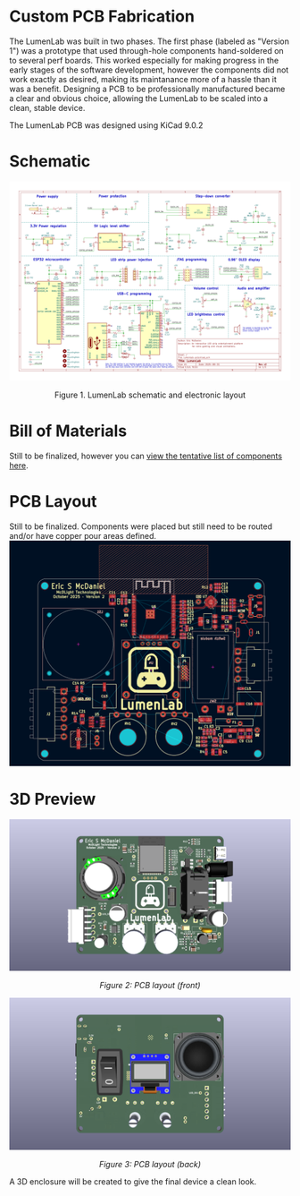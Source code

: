 # Custom PCB Fabrication

The LumenLab was built in two phases. The first phase (labeled as "Version 1") was a prototype that used through-hole components hand-soldered on to several perf boards. This worked especially for making progress in the early stages of the software development, however the components did not work exactly as desired, making its maintanance more of a hassle than it was a benefit. Designing a PCB to be professionally manufactured became a clear and obvious choice, allowing the LumenLab to be scaled into a clean, stable device.

The LumenLab PCB was designed using KiCad 9.0.2

# Schematic
![LumenLab schematic](./images/lumenlab-pcb.svg)
<p align="center">Figure 1. LumenLab schematic and electronic layout</p>

# Bill of Materials
Still to be finalized, however you can [view the tentative list of components here](./bom/ibom.html).

# PCB Layout
Still to be finalized. Components were placed but still need to be routed and/or have copper pour areas defined.
![LumenLab PCB layout](./images/lumenlab-pcb-layout-front.png)

# 3D Preview
![PCB Design, front](./images/lumenlab-pcb-3d-view-front.png)
<p align="center"><i>Figure 2: PCB layout (front)</i></p>

![PCB Design, back](./images/lumenlab-pcb-3d-view-back.png)
<p align="center"><i>Figure 3: PCB layout (back)</i></p>

A 3D enclosure will be created to give the final device a clean look.